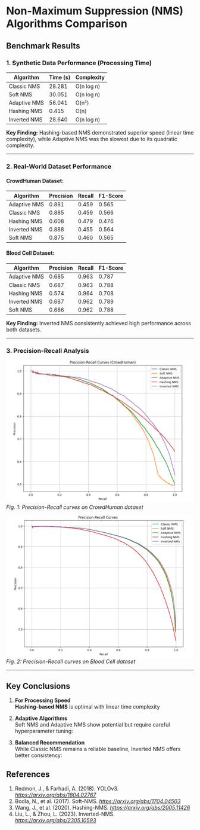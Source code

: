 # Non-Maximum Suppression (NMS) Algorithms Comparison

## Benchmark Results

### 1. Synthetic Data Performance (Processing Time)

| Algorithm       | Time (s)  | Complexity |
|-----------------|----------|------------|
| Classic NMS     | 28.281   | O(n log n) |
| Soft NMS        | 30.051   | O(n log n) |
| Adaptive NMS    | 56.041   | O(n²)      |
| Hashing NMS     | 0.415    | O(n)       |
| Inverted NMS    | 28.640   | O(n log n) |

**Key Finding:** Hashing-based NMS demonstrated superior speed (linear time complexity), while Adaptive NMS was the slowest due to its quadratic complexity.

---

### 2. Real-World Dataset Performance

#### CrowdHuman Dataset:

| Algorithm       | Precision | Recall  | F1-Score |
|-----------------|-----------|---------|----------|
| Adaptive NMS    | 0.881     | 0.459   | 0.565    |
| Classic NMS     | 0.885     | 0.459   | 0.566    |
| Hashing NMS     | 0.608     | 0.479   | 0.476    |
| Inverted NMS    | 0.888     | 0.455   | 0.564    |
| Soft NMS        | 0.875     | 0.460   | 0.565    |

#### Blood Cell Dataset:

| Algorithm       | Precision | Recall  | F1-Score |
|-----------------|-----------|---------|----------|
| Adaptive NMS    | 0.685     | 0.963   | 0.787    |
| Classic NMS     | 0.687     | 0.963   | 0.788    |
| Hashing NMS     | 0.574     | 0.964   | 0.708    |
| Inverted NMS    | 0.687     | 0.962   | 0.789    |
| Soft NMS        | 0.686     | 0.962   | 0.788    |

**Key Finding:** Inverted NMS consistently achieved high performance across both datasets.

---

### 3. Precision-Recall Analysis

![PR Curves for CrowdHuman](images/crowdhuman_pr_curve.png)
*Fig. 1: Precision-Recall curves on CrowdHuman dataset*

![PR Curves for Blood Cells](images/bloodcell_pr_curve.png)
*Fig. 2: Precision-Recall curves on Blood Cell dataset*

---

## Key Conclusions

1. **For Processing Speed**  
   **Hashing-based NMS** is optimal with linear time complexity

2. **Adaptive Algorithms**  
   Soft NMS and Adaptive NMS show potential but require careful hyperparameter tuning:

3. **Balanced Recommendation**  
   While Classic NMS remains a reliable baseline, Inverted NMS offers better consistency:

## References

1. Redmon, J., & Farhadi, A. (2018). YOLOv3. *https://arxiv.org/abs/1804.02767*  
2. Bodla, N., et al. (2017). Soft-NMS. *https://arxiv.org/abs/1704.04503*  
3. Wang, J., et al. (2020). Hashing-NMS. *https://arxiv.org/abs/2005.11426*  
4. Liu, L., & Zhou, L. (2023). Inverted-NMS. *https://arxiv.org/abs/2305.10593*  